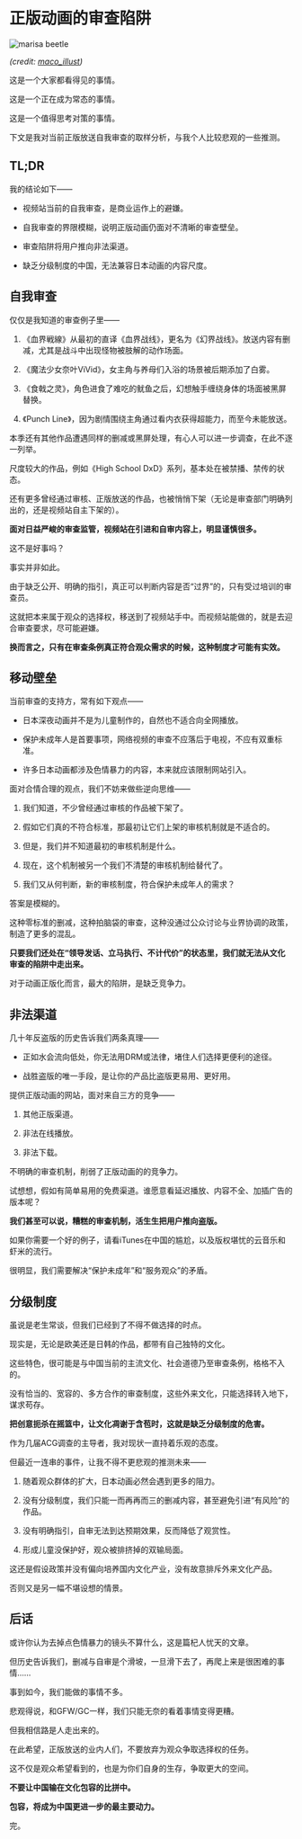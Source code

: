 
正版动画的审查陷阱
===============

![marisa beetle](http://bitinn.net/wp-images/blogimage/2015/04/marisa-beetle.jpg)

*(credit: [maco_illust](https://twitter.com/maco_illust/status/575664067471265792/photo/1))*

这是一个大家都看得见的事情。

这是一个正在成为常态的事情。

这是一个值得思考对策的事情。

下文是我对当前正版放送自我审查的取样分析，与我个人比较悲观的一些推测。

<!--more-->


## TL;DR

我的结论如下——

- 视频站当前的自我审查，是商业运作上的避嫌。

- 自我审查的界限模糊，说明正版动画仍面对不清晰的审查壁垒。

- 审查陷阱将用户推向非法渠道。

- 缺乏分级制度的中国，无法兼容日本动画的内容尺度。


## 自我审查

仅仅是我知道的审查例子里——

1. 《血界戦線》从最初的直译《血界战线》，更名为《幻界战线》。放送内容有删减，尤其是战斗中出现怪物被肢解的动作场面。

2. 《魔法少女奈叶ViVid》，女主角与养母们入浴的场景被后期添加了白雾。

3. 《食戟之灵》，角色进食了难吃的鱿鱼之后，幻想触手缠绕身体的场面被黑屏替换。

4. 《Punch Line》，因为剧情围绕主角通过看内衣获得超能力，而至今未能放送。

本季还有其他作品遭遇同样的删减或黑屏处理，有心人可以进一步调查，在此不逐一列举。

尺度较大的作品，例如《High School DxD》系列，基本处在被禁播、禁传的状态。

还有更多曾经通过审核、正版放送的作品，也被悄悄下架（无论是审查部门明确列出的，还是视频站自主下架的）。

**面对日益严峻的审查监管，视频站在引进和自审内容上，明显谨慎很多。**

这不是好事吗？

事实并非如此。

由于缺乏公开、明确的指引，真正可以判断内容是否“过界”的，只有受过培训的审查员。

这就把本来属于观众的选择权，移送到了视频站手中。而视频站能做的，就是去迎合审查要求，尽可能避嫌。

**换而言之，只有在审查条例真正符合观众需求的时候，这种制度才可能有实效。**


## 移动壁垒

当前审查的支持方，常有如下观点——

- 日本深夜动画并不是为儿童制作的，自然也不适合向全网播放。

- 保护未成年人是首要事项，网络视频的审查不应落后于电视，不应有双重标准。

- 许多日本动画都涉及色情暴力的内容，本来就应该限制网站引入。

面对合情合理的观点，我们不妨来做些逆向思维——

1. 我们知道，不少曾经通过审核的作品被下架了。

2. 假如它们真的不符合标准，那最初让它们上架的审核机制就是不适合的。

3. 但是，我们并不知道最初的审核机制是什么。

4. 现在，这个机制被另一个我们不清楚的审核机制给替代了。

5. 我们又从何判断，新的审核制度，符合保护未成年人的需求？

答案是模糊的。

这种零标准的删减，这种拍脑袋的审查，这种没通过公众讨论与业界协调的政策，制造了更多的混乱。

**只要我们还处在“领导发话、立马执行、不计代价”的状态里，我们就无法从文化审查的陷阱中走出来。**

对于动画正版化而言，最大的陷阱，是缺乏竞争力。


## 非法渠道

几十年反盗版的历史告诉我们两条真理——

- 正如水会流向低处，你无法用DRM或法律，堵住人们选择更便利的途径。

- 战胜盗版的唯一手段，是让你的产品比盗版更易用、更好用。

提供正版动画的网站，面对来自三方的竞争——

1. 其他正版渠道。

2. 非法在线播放。

3. 非法下载。

不明确的审查机制，削弱了正版动画的的竞争力。

试想想，假如有简单易用的免费渠道。谁愿意看延迟播放、内容不全、加插广告的版本呢？

**我们甚至可以说，糟糕的审查机制，活生生把用户推向盗版。**

如果你需要一个好的例子，请看iTunes在中国的尴尬，以及版权堪忧的云音乐和虾米的流行。

很明显，我们需要解决“保护未成年”和“服务观众”的矛盾。


## 分级制度

虽说是老生常谈，但我们已经到了不得不做选择的时点。

现实是，无论是欧美还是日韩的作品，都带有自己独特的文化。

这些特色，很可能是与中国当前的主流文化、社会道德乃至审查条例，格格不入的。

没有恰当的、宽容的、多方合作的审查制度，这些外来文化，只能选择转入地下，谋求苟存。

**把创意扼杀在摇篮中，让文化凋谢于含苞时，这就是缺乏分级制度的危害。**

作为几届ACG调查的主导者，我对现状一直持着乐观的态度。

但最近一连串的事件，让我不得不更悲观的推测未来——

1. 随着观众群体的扩大，日本动画必然会遇到更多的阻力。

2. 没有分级制度，我们只能一而再再而三的删减内容，甚至避免引进“有风险”的作品。

3. 没有明确指引，自审无法到达预期效果，反而降低了观赏性。

4. 形成儿童没保护好，观众被排挤掉的双输局面。

这还是假设政策并没有偏向培养国内文化产业，没有故意排斥外来文化产品。

否则又是另一幅不堪设想的情景。


## 后话

或许你认为去掉点色情暴力的镜头不算什么，这是篇杞人忧天的文章。

但历史告诉我们，删减与自审是个滑坡，一旦滑下去了，再爬上来是很困难的事情……

事到如今，我们能做的事情不多。

悲观得说，和GFW/GC一样，我们只能无奈的看着事情变得更糟。

但我相信路是人走出来的。

在此希望，正版放送的业内人们，不要放弃为观众争取选择权的任务。

这不仅是观众希望看到的，也是为你们自身的生存，争取更大的空间。

**不要让中国输在文化包容的比拼中。**

**包容，将成为中国更进一步的最主要动力。**

完。
